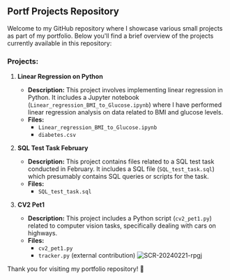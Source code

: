 ## Portf Projects Repository

Welcome to my GitHub repository where I showcase various small projects as part of my portfolio. Below you'll find a brief overview of the projects currently available in this repository:

### Projects:

1. **Linear Regression on Python**
   - **Description:** This project involves implementing linear regression in Python. It includes a Jupyter notebook (`Linear_regression_BMI_to_Glucose.ipynb`) where I have performed linear regression analysis on data related to BMI and glucose levels.
   - **Files:**
     - `Linear_regression_BMI_to_Glucose.ipynb`
     - `diabetes.csv`

2. **SQL Test Task February**
   - **Description:** This project contains files related to a SQL test task conducted in February. It includes a SQL file (`SQL_test_task.sql`) which presumably contains SQL queries or scripts for the task.
   - **Files:**
     - `SQL_test_task.sql`

3. **CV2 Pet1**
   - **Description:** This project includes a Python script (`cv2_pet1.py`) related to computer vision tasks, specifically dealing with cars on highways. 
   - **Files:**
     - `cv2_pet1.py`
     - `tracker.py` (external contribution)
       ![SCR-20240221-rpgj](https://github.com/valntn1/portf/assets/125474713/1438da85-ef0e-4106-a616-978b166c5149)


Thank you for visiting my portfolio repository! 🚀
